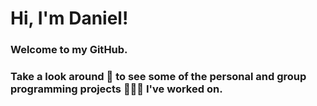 # Hi, I'm Daniel!
### Welcome to my GitHub.
### Take a look around 👀 to see some of the personal and group programming projects 👨‍💻🤓 I've worked on. 
